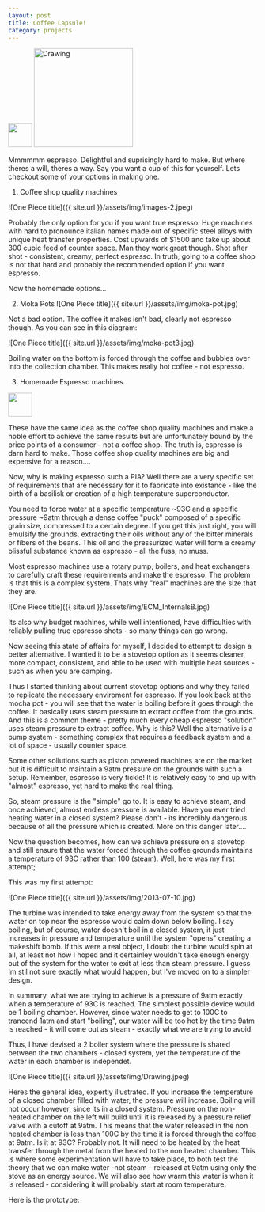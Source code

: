 ```yaml
---
layout: post
title: Coffee Capsule!
category: projects
---
```


<img src="http://alexmarshall12.github.io/assets/img/espresso2.jpg" width="48">
<img src="http://alexmarshall12.github.io/assets/img/espresso2.jpg" alt="Drawing" style="width: 200px;"/>


Mmmmmm espresso. Delightful and suprisingly hard to make. But where theres a will, theres a way. Say you want a cup of this for yourself. Lets checkout some of your options in making one. 

1. Coffee shop quality machines

![One Piece title]({{ site.url }}/assets/img/images-2.jpeg)

Probably the only option for you if you want true espresso. Huge machines with hard to pronounce italian names made out of specific steel alloys with unique heat transfer properties. Cost upwards of $1500 and take up about 300 cubic feed of counter space. Man they work great though. Shot after shot - consistent, creamy, perfect espresso. In truth, going to a coffee shop is not that hard and probably the recommended option if you want espresso. 

Now the homemade options...

2. Moka Pots
![One Piece title]({{ site.url }}/assets/img/moka-pot.jpg)

Not a bad option. The coffee it makes isn't bad, clearly not espresso though. As you can see in this diagram:

![One Piece title]({{ site.url }}/assets/img/moka-pot3.jpg)

Boiling water on the bottom is forced through the coffee and bubbles over into the collection chamber. This makes really hot coffee - not espresso. 

3. Homemade Espresso machines. 

<img src="http://alexmarshall12.github.io/assets/img/espresso-home.jpg" width="48">

These have the same idea as the coffee shop quality machines and make a noble effort to achieve the same results but are unfortunately bound by the price points of a consumer - not a coffee shop. The truth is, espresso is darn hard to make. Those coffee shop quality machines are big and expensive for a reason....

Now, why is making espresso such a PIA? Well there are a very specific set of requirements that are necessary for it to fabricate into existance - like the birth of a basilisk or creation of a high temperature superconductor. 

You need to force water at a specific temperature ~93C and a specific pressure ~9atm through a dense coffee "puck" composed of a specific grain size, compressed to a certain degree. If you get this just right, you will emulsify the grounds, extracting their oils without any of the bitter minerals or fibers of the beans. This oil and the pressurized water will form a creamy blissful substance known as espresso - all the fuss, no muss. 

Most espresso machines use a rotary pump, boilers, and heat exchangers to carefully craft these requirements and make the espresso. The problem is that this is a complex system. Thats why "real" machines are the size that they are. 

![One Piece title]({{ site.url }}/assets/img/ECM_InternalsB.jpg)

Its also why budget machines, while well intentioned, have difficulties with reliably pulling true epsresso shots - so many things can go wrong. 

Now seeing this state of affairs for myself, I decided to attempt to design a better alternative. I wanted it to be a stovetop option as it seems cleaner, more compact, consistent, and able to be used with multiple heat sources - such as when you are camping. 

Thus I started thinking about current stovetop options and why they failed to replicate the necessary enviroment for espresso. If you look back at the mocha pot - you will see that the water is boiling before it goes through the coffee. It basically uses steam pressure to extract coffee from the grounds. And this is a common theme - pretty much every cheap espresso "solution" uses steam pressure to extract coffee. Why is this? Well the alternative is a pump system - something complex that requires a feedback system and a lot of space - usually counter space. 

Some other sollutions such as piston powered machines are on the market but it is difficult to maintain a 9atm pressure on the grounds with such a setup. Remember, espresso is very fickle! It is relatively easy to end up with "almost" espresso, yet hard to make the real thing. 

So, steam pressure is the "simple" go to. It is easy to achieve steam, and once achieved, almost endless pressure is available. Have you ever tried heating water in a closed system? Please don't - its incredibly dangerous because of all the pressure which is created. More on this danger later....

Now the question becomes, how can we achieve pressure on a stovetop and still ensure that the water forced through the coffee grounds maintains a temperature of 93C rather than 100 (steam). Well, here was my first attempt;

This was my first attempt:


![One Piece title]({{ site.url }}/assets/img/2013-07-10.jpg)


The turbine was intended to take energy away from the system so that the water on top near the espresso would calm down below boiling. I say boiling, but of course, water doesn't boil in a closed system, it just increases in pressure and temperature until the system "opens" creating a makeshift bomb. If this were a real object, I doubt the turbine would spin at all, at least not how I hoped and it certainley wouldn't take enough energy out of the system for the water to exit at less than steam pressure. I guess Im stil not sure exactly what would happen, but I've  moved on to a simpler design. 

In summary, what we are trying to achieve is a pressure of 9atm exactly when a temperature of 93C is reached. The simplest possible device would be 1 boiling chamber. However, since water needs to get to 100C to trancend 1atm and start "boiling", our water will be too hot by the time 9atm is reached - it will come out as steam - exactly what we are trying to avoid. 

Thus, I have devised a 2 boiler system where the pressure is shared between the two chambers - closed system, yet the temperature of the water in each chamber is independet. 

![One Piece title]({{ site.url }}/assets/img/Drawing.jpeg)

Heres the general idea, expertly illustrated. If you increase the temperature of a closed chamber filled with water, the pressure will increase. Boiling will not occur however, since its in a closed system. Pressure on the non-heated chamber on the left will build until it is released by a pressure relief valve with a cutoff at 9atm. This means that the water released in the non heated chamber is less than 100C by the time it is forced through the coffee at 9atm. Is it at 93C? Probably not. It will need to be heated by the heat transfer through the metal from the heated to the non heated chamber. This is where some experimentation will have to take place, to both test the theory that we can make water -not steam - released at 9atm using only the stove as an energy source. We will also see how warm this water is when it is released - considering it will probably start at room temperature. 

Here is the prototype:






